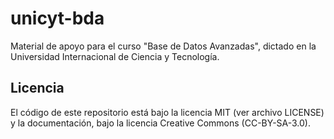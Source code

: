 # unicyt-bda

Material de apoyo para el curso "Base de Datos Avanzadas", dictado en la Universidad Internacional de Ciencia y Tecnología.

## Licencia
El código de este repositorio está bajo la licencia MIT (ver archivo LICENSE) y la documentación, bajo la licencia Creative Commons (CC-BY-SA-3.0).

